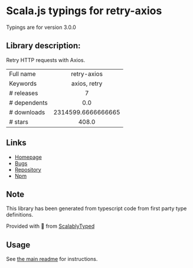 
# Scala.js typings for retry-axios

Typings are for version 3.0.0

## Library description:
Retry HTTP requests with Axios.

|                    |                 |
| ------------------ | :-------------: |
| Full name          | retry-axios |
| Keywords           | axios, retry |
| # releases         | 7 |
| # dependents       | 0.0 |
| # downloads        | 2314599.6666666665 |
| # stars            | 408.0 |

## Links
- [Homepage](https://github.com/JustinBeckwith/retry-axios#readme)
- [Bugs](https://github.com/JustinBeckwith/retry-axios/issues)
- [Repository](https://github.com/JustinBeckwith/retry-axios)
- [Npm](https://www.npmjs.com/package/retry-axios)
    


## Note
This library has been generated from typescript code from first party type definitions.

Provided with :purple_heart: from [ScalablyTyped](https://github.com/oyvindberg/ScalablyTyped)

## Usage
See [the main readme](../../readme.md) for instructions.



